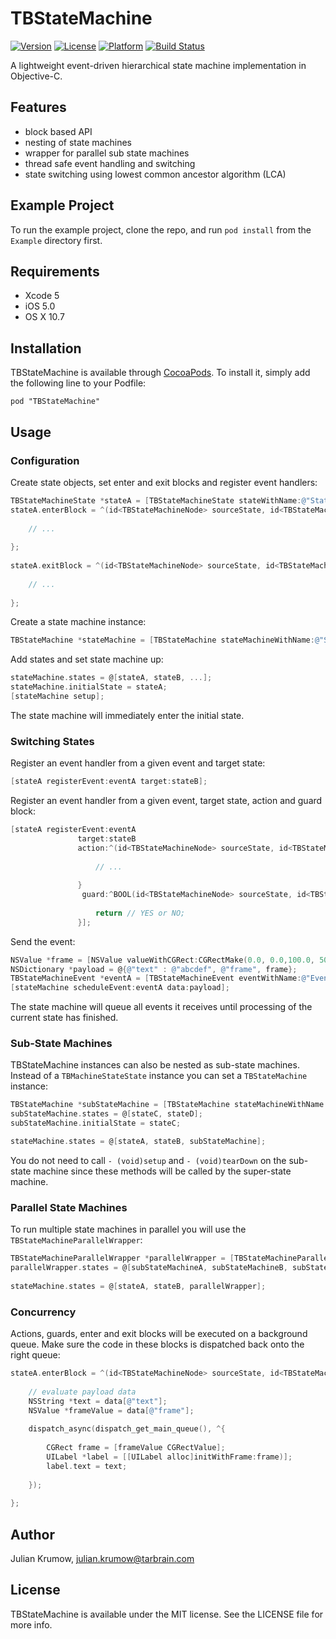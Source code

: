 # TBStateMachine

[![Version](https://img.shields.io/cocoapods/v/TBStateMachine.svg?style=flat)](http://cocoadocs.org/docsets/TBStateMachine)
[![License](https://img.shields.io/cocoapods/l/TBStateMachine.svg?style=flat)](http://cocoadocs.org/docsets/TBStateMachine)
[![Platform](https://img.shields.io/cocoapods/p/TBStateMachine.svg?style=flat)](http://cocoadocs.org/docsets/TBStateMachine)
[![Build Status](https://img.shields.io/travis/tarbrain/TBStateMachine/master.svg?style=flat)](https://travis-ci.org/tarbrain/TBStateMachine)


A lightweight event-driven hierarchical state machine implementation in Objective-C.

## Features

* block based API
* nesting of state machines
* wrapper for parallel sub state machines
* thread safe event handling and switching
* state switching using lowest common ancestor algorithm (LCA)

## Example Project

To run the example project, clone the repo, and run `pod install` from the `Example` directory first.

## Requirements

* Xcode 5
* iOS 5.0
* OS X 10.7

## Installation

TBStateMachine is available through [CocoaPods](http://cocoapods.org). To install
it, simply add the following line to your Podfile:

    pod "TBStateMachine"

## Usage

### Configuration

Create state objects, set enter and exit blocks and register event handlers:

```objective-c
TBStateMachineState *stateA = [TBStateMachineState stateWithName:@"StateA"];
stateA.enterBlock = ^(id<TBStateMachineNode> sourceState, id<TBStateMachineNode> destinationState, NSDictionary *data) {
        
    // ...
       
};
    
stateA.exitBlock = ^(id<TBStateMachineNode> sourceState, id<TBStateMachineNode> destinationState, NSDictionary *data) {
        
    // ...
       
};
```

Create a state machine instance:

```objective-c
TBStateMachine *stateMachine = [TBStateMachine stateMachineWithName:@"StateMachine"];
```

Add states and set state machine up:

```objective-c
stateMachine.states = @[stateA, stateB, ...];
stateMachine.initialState = stateA;
[stateMachine setup];
```

The state machine will immediately enter the initial state.

### Switching States

Register an event handler from a given event and target state:

```objective-c
[stateA registerEvent:eventA target:stateB];
```

Register an event handler from a given event, target state, action and guard block:

```objective-c
[stateA registerEvent:eventA 
               target:stateB
               action:^(id<TBStateMachineNode> sourceState, id<TBStateMachineNode> destinationState, NSDictionary *data) {
                   
                   // ...
                   
               }
                guard:^BOOL(id<TBStateMachineNode> sourceState, id<TBStateMachineNode> destinationState, NSDictionary *data) {
                   
                   return // YES or NO;
               }];
```



Send the event:

```objective-c
NSValue *frame = [NSValue valueWithCGRect:CGRectMake(0.0, 0.0,100.0, 50.0)];
NSDictionary *payload = @{@"text" : @"abcdef", @"frame", frame};
TBStateMachineEvent *eventA = [TBStateMachineEvent eventWithName:@"EventA"];
[stateMachine scheduleEvent:eventA data:payload];
```

The state machine will queue all events it receives until processing of the current state has finished.

### Sub-State Machines

TBStateMachine instances can also be nested as sub-state machines. Instead of a `TBMachineStateState` instance you can set a `TBStateMachine` instance:

```objective-c
TBStateMachine *subStateMachine = [TBStateMachine stateMachineWithName:@"SubStateMachine"];
subStateMachine.states = @[stateC, stateD];
subStateMachine.initialState = stateC;

stateMachine.states = @[stateA, stateB, subStateMachine];
```

You do not need to call `- (void)setup` and `- (void)tearDown` on the sub-state machine since these methods will be called by the super-state machine.

### Parallel State Machines

To run multiple state machines in parallel you will use the `TBStateMachineParallelWrapper`:

```objective-c
TBStateMachineParallelWrapper *parallelWrapper = [TBStateMachineParallelWrapper parallelWrapperWithName:@"ParallelWrapper"];
parallelWrapper.states = @[subStateMachineA, subStateMachineB, subStateMachineC];
    
stateMachine.states = @[stateA, stateB, parallelWrapper];
```

### Concurrency

Actions, guards, enter and exit blocks will be executed on a background queue. Make sure the code in these blocks is dispatched back onto the right queue:

```objective-c
stateA.enterBlock = ^(id<TBStateMachineNode> sourceState, id<TBStateMachineNode> destinationState, NSDictionary *data) {
    
    // evaluate payload data
    NSString *text = data[@"text"];
    NSValue *frameValue = data[@"frame"];
    
    dispatch_async(dispatch_get_main_queue(), ^{
    
        CGRect frame = [frameValue CGRectValue];
        UILabel *label = [[UILabel alloc]initWithFrame:frame)];
        label.text = text;
    
    });
    
};
```


## Author

Julian Krumow, julian.krumow@tarbrain.com

## License

TBStateMachine is available under the MIT license. See the LICENSE file for more info.

